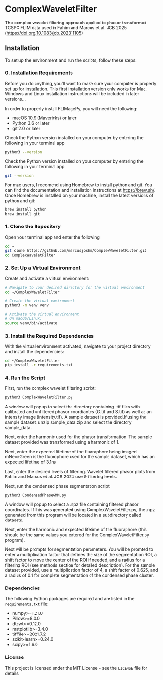 # ComplexWaveletFilter
The complex wavelet filtering approach applied to phasor transformed TCSPC FLIM data used in Fahim and Marcus et al. JCB 2025. (https://doi.org/10.1083/jcb.202311105)

## Installation
To set up the environment and run the scripts, follow these steps:

### 0. Installation Requirements
Before you do anything, you’ll want to make sure your computer is properly set up for installation. This first installation version only works for Mac. Windows and Linux installation instructions will be included in later versions...

In order to properly install FLIMagePy, you will need the following:

- macOS 10.9 (Mavericks) or later
- Python 3.6 or later
- git 2.0 or later

Check the Python version installed on your computer by entering the following in your terminal app
```bash
python3 --version
```

Check the Python version installed on your computer by entering the following in your terminal app
```bash
git --version
```

For mac users, I recomend using Homebrew to install python and git. You can find the documentation and installation instructions at https://brew.sh/. Once Homebrew is installed on your machine, install the latest versions of python and git:
```bash
brew install python
brew install git
```

### 1. Clone the Repository
Open your terminal app and enter the following
```bash
cd ~
git clone https://github.com/marcusjoshm/ComplexWaveletFilter.git
cd ComplexWaveletFilter
```

### 2. Set Up a Virtual Environment
Create and activate a virtual environment:

```bash
# Navigate to your desired directory for the virtual environment
cd ~/ComplexWaveletFilter

# Create the virtual environment
python3 -m venv venv

# Activate the virtual environment
# On macOS/Linux:
source venv/bin/activate
```

### 3. Install the Required Dependencies
With the virtual environment activated, navigate to your project directory and install the dependencies:

```bash
cd ~/ComplexWaveletFilter
pip install -r requirements.txt
```

### 4. Run the Script
First, run the complex wavelet filtering script:

```bash
python3 ComplexWaveletFilter.py
```

A window will popup to select the directory containing .tif files with calibrated and unfiltered phasor coordiantes (G.tif and S.tif) as well as an intensity image (intensity.tif). A sample dataset is provided.If using the sample dataset, unzip sample_data.zip and select the directory sample_data.

Next, enter the harmonic used for the phasor transformation. The sample dataset provided was transformed using a harmonic of 1.

Next, enter the expected lifetime of the fluoraphore being imaged. mNeonGreen is the fluorophore used for the sample dataset, which has an expected lifetime of 3.1ns

Last, enter the desired levels of filtering. Wavelet filtered phasor plots from Fahim and Marcus et al. JCB 2024 use 9 filtering levels.

Next, run the condensed phase segmentation script:

```bash
python3 CondensedPhaseGMM.py
```

A window will popup to select a .npz file containing filtered phasor coordinates. If this was generated using ComplexWaveletFilter.py, the .npz generated from this program will be located in a subdirectory called datasets.

Next, enter the harmonic and expected lifetime of the fluoraphore (this should be the same values you entered for the ComplexWaveletFilter.py program).

Next will be prompts for segmentation perameters. You will be promted to enter a multiplication factor that defines the size of the segmentation ROI, a shift factor to move the center of the ROI if needed, and a radius for a filtering ROI (see methods section for detailed description). For the sample dataset provided, use a multiplication factor of 4, a shift factor of 0.625, and a radius of 0.1 for complete segmentation of the condensed phase cluster.

### Dependencies
The following Python packages are required and are listed in the `requirements.txt` file:

- numpy>=1.21.0
- Pillow>=8.0.0
- dtcwt>=0.12.0
- matplotlib>=3.4.0
- tifffile>=2021.7.2
- scikit-learn>=0.24.0
- scipy>=1.6.0

### License
This project is licensed under the MIT License - see the `LICENSE` file for details.
